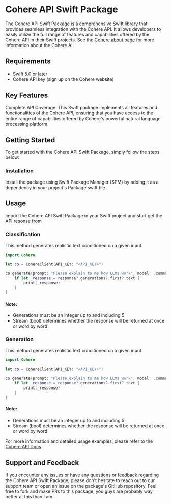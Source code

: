 # Cohere API Swift Package
The Cohere API Swift Package is a comprehensive Swift library that provides seamless integration with the Cohere API. It allows developers to easily utilize the full range of features and capabilities offered by the Cohere API in their Swift projects. See the [Cohere about page](https://docs.cohere.com/reference/about) for more information about the Cohere AI.

## Requirements
* Swift 5.0 or later
* Cohere API key (sign up on the Cohere website)

## Key Features
Complete API Coverage: This Swift package implements all features and functionalities of the Cohere API, ensuring that you have access to the entire range of capabilities offered by Cohere's powerful natural language processing platform.

## Getting Started
To get started with the Cohere API Swift Package, simply follow the steps below:

### Installation
Install the package using Swift Package Manager (SPM) by adding it as a dependency in your project's Package.swift file.

## Usage 
Import the Cohere API Swift Package in your Swift project and start get the API resonse from 

### Classification
This method generates realistic text conditioned on a given input.
```swift
import Cohere

let co = CohereClient(API_KEY: "<API_KEY>")

co.generate(prompt: "Please explain to me how LLMs work", model: .command, generations: 1, stream: false) { response in
    if let _response = response?.generations?.first?.text {
        print(_response)
    }
}
```
#### Note:
* Generations must be an integer up to and including 5
* Stream (bool) determines whether the response will be returned at once or word by word

### Generation
This method generates realistic text conditioned on a given input.
```swift
import Cohere

let co = CohereClient(API_KEY: "<API_KEY>")

co.generate(prompt: "Please explain to me how LLMs work", model: .command, generations: 1, stream: false) { response in
    if let _response = response?.generations?.first?.text {
        print(_response)
    }
}
```
#### Note:
* Generations must be an integer up to and including 5
* Stream (bool) determines whether the response will be returned at once or word by word



For more information and detailed usage examples, please refer to the [Cohere API Docs](https://docs.cohere.com/reference/about).

## Support and Feedback
If you encounter any issues or have any questions or feedback regarding the Cohere API Swift Package, please don't hesitate to reach out to our support team or open an issue on the package's GitHub repository. Feel free to fork and make PRs to this package, you guys are probably way better at this than I am.
